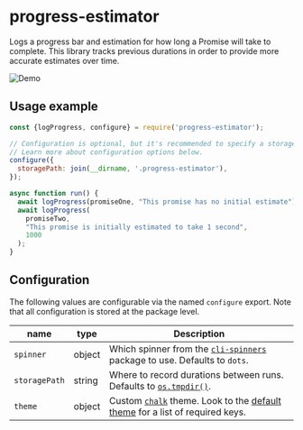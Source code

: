 # progress-estimator

Logs a progress bar and estimation for how long a Promise will take to complete. This library tracks previous durations in order to provide more accurate estimates over time.

![Demo](https://user-images.githubusercontent.com/29597/48986949-474e2400-f0cf-11e8-86d7-d201f8ad8eca.gif)

## Usage example

```js
const {logProgress, configure} = require('progress-estimator');

// Configuration is optional, but it's recommended to specify a storage location.
// Learn more about configuration options below.
configure({
  storagePath: join(__dirname, '.progress-estimator'),
});

async function run() {
  await logProgress(promiseOne, "This promise has no initial estimate");
  await logProgress(
    promiseTwo,
    "This promise is initially estimated to take 1 second",
    1000
  );
}
```

## Configuration

The following values are configurable via the named `configure` export. Note that all configuration is stored at the package level.

| name | type | Description |
| --- | --- | --- |
| `spinner` | object | Which spinner from the [`cli-spinners`](https://npmjs.com/package/cli-spinners) package to use. Defaults to `dots`. |
| `storagePath` | string | Where to record durations between runs. Defaults to [`os.tmpdir()`](https://nodejs.org/api/os.html). |
| `theme` | object | Custom [`chalk`](https://npmjs.com/package/chalk) theme. Look to the [default theme](https://github.com/bvaughn/progress-estimator/blob/master/src/theme.js) for a list of required keys. |
